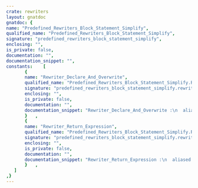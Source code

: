 ```yaml
---
crate: rewriters
layout: gnatdoc
gnatdoc: {
name: "Predefined_Rewriters_Block_Statement_Simplify",
qualified_name: "Predefined_Rewriters_Block_Statement_Simplify",
signature: "predefined_rewriters_block_statement_simplify",
enclosing: "",
is_private: false,
documentation: "",
documentation_snippet: "",
constants:    [
       {
       name: "Rewriter_Declare_And_Overwrite",
       qualified_name: "Predefined_Rewriters_Block_Statement_Simplify.Rewriter_Declare_And_Overwrite",
       signature: "predefined_rewriters_block_statement_simplify.rewriter_declare_and_overwrite",
       enclosing: "",
       is_private: false,
       documentation: "",
       documentation_snippet: "Rewriter_Declare_And_Overwrite :\n  aliased constant Rewriter_Find_And_Replace :=\n  Make_Rewriter_Find_And_Replace\n    (Make_Pattern\n       (\"declare $S_Var : $S_Type := $S_Val_False; \" &\n        \"begin if $S_Cond then $S_Var := $S_Val_True; end if; \" &\n        \"$M_Stmts; end;\",\n        Block_Stmt_Rule),\n     Make_Pattern\n       (\"declare $S_Var : $S_Type := \" &\n        \"(if $S_Cond then $S_Val_True else $S_Val_False); \" &\n        \"begin $M_Stmts; end;\",\n        Block_Stmt_Rule),\n     Make_Match_Accepter_Function_Access (Accept_Variable'Access));",
       }   ,
       {
       name: "Rewriter_Return_Expression",
       qualified_name: "Predefined_Rewriters_Block_Statement_Simplify.Rewriter_Return_Expression",
       signature: "predefined_rewriters_block_statement_simplify.rewriter_return_expression",
       enclosing: "",
       is_private: false,
       documentation: "",
       documentation_snippet: "Rewriter_Return_Expression :\n  aliased constant Rewriter_Find_And_Replace :=\n  Make_Rewriter_Find_And_Replace\n    (Make_Pattern\n       (\"declare $S_Var : constant $S_Type := $S_Expr; \" &\n        \"begin return $S_Var; end;\",\n        Block_Stmt_Rule),\n     Make_Pattern (\"return $S_Expr;\", Return_Stmt_Rule));",
       }   ,
   ]
,}
---
```

